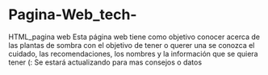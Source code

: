 # Pagina-Web_tech-
HTML_pagina web
Esta página web tiene como objetivo conocer acerca de las plantas de sombra con el objetivo de 
tener o querer una se conozca el cuidado, las recomendaciones, los nombres y la información que se 
quiera tener (:
Se estará actualizando para mas consejos o datos 

